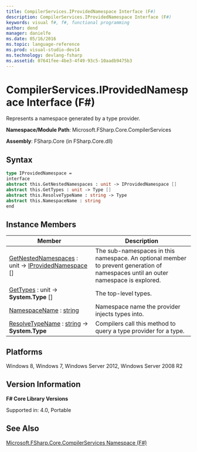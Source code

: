 ```yaml
---
title: CompilerServices.IProvidedNamespace Interface (F#)
description: CompilerServices.IProvidedNamespace Interface (F#)
keywords: visual f#, f#, functional programming
author: dend
manager: danielfe
ms.date: 05/16/2016
ms.topic: language-reference
ms.prod: visual-studio-dev14
ms.technology: devlang-fsharp
ms.assetid: 07641fee-4be3-4f49-93c5-10aadb9475b3 
---
```


# CompilerServices.IProvidedNamespace Interface (F#)

Represents a namespace generated by a type provider.

**Namespace/Module Path**: Microsoft.FSharp.Core.CompilerServices

**Assembly**: FSharp.Core (in FSharp.Core.dll)


## Syntax

```fsharp
type IProvidedNamespace =
interface
abstract this.GetNestedNamespaces : unit -> IProvidedNamespace []
abstract this.GetTypes : unit -> Type []
abstract this.ResolveTypeName : string -> Type
abstract this.NamespaceName : string
end
```

## Instance Members


|Member|Description|
|------|-----------|
|[GetNestedNamespaces](https://msdn.microsoft.com/library/db115ed5-fa4b-477e-85ed-73bf22af5065) : unit -&gt; [IProvidedNamespace](https://msdn.microsoft.com/library/1c6f26eb-9d66-4a84-b870-7ed6dd58bbc6) []|The sub-namespaces in this namespace. An optional member to prevent generation of namespaces until an outer namespace is explored.|
|[GetTypes](https://msdn.microsoft.com/library/1223b112-1193-4373-9370-eaef77b2d773) : unit -&gt; **System.Type** []|The top-level types.|
|[NamespaceName](https://msdn.microsoft.com/library/6df26f65-39bb-45b6-9556-78848df8e974) : [string](https://msdn.microsoft.com/library/12b97856-ec80-4f70-a018-afb0753f755a)|Namespace name the provider injects types into.|
|[ResolveTypeName](https://msdn.microsoft.com/library/a2ae63b1-9acf-45a1-91b8-132e5759aa2e) : [string](https://msdn.microsoft.com/library/12b97856-ec80-4f70-a018-afb0753f755a) -&gt; **System.Type**|Compilers call this method to query a type provider for a type.|

## Platforms
Windows 8, Windows 7, Windows Server 2012, Windows Server 2008 R2

## Version Information
**F# Core Library Versions**

Supported in: 4.0, Portable

## See Also
[Microsoft.FSharp.Core.CompilerServices Namespace &#40;F&#35;&#41;](Microsoft.FSharp.Core.CompilerServices-Namespace-%5BFSharp%5D.md)
